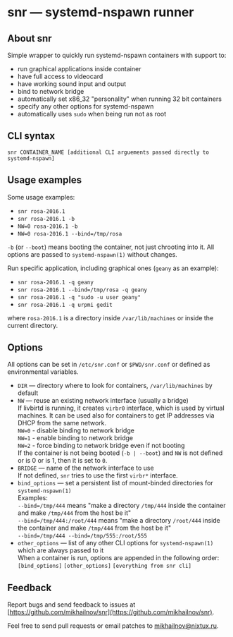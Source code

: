 # snr — systemd-nspawn runner

## About snr

Simple wrapper to quickly run systemd-nspawn containers with support to:

* run graphical applications inside container
* have full access to videocard
* have working sound input and output
* bind to network bridge
* automatically set x86_32 "personality" when running 32 bit containers
* specify any other options for systemd-nspawn
* automatically uses `sudo` when being run not as root

## CLI syntax

`snr CONTAINER_NAME [additional CLI arguements passed directly to systemd-nspawn]`

## Usage examples

Some usage examples:

* `snr rosa-2016.1`
* `snr rosa-2016.1 -b`
* `NW=0 rosa-2016.1 -b`
* `NW=0 rosa-2016.1 --bind=/tmp/rosa`

`-b` (or `--boot`) means booting the container, not just chrooting into it. All options are passed to `systemd-nspawn(1)` without changes.

Run specific application, including graphical ones (`geany` as an example):

* `snr rosa-2016.1 -q geany`
* `snr rosa-2016.1 --bind=/tmp/rosa -q geany`
* `snr rosa-2016.1 -q "sudo -u user geany"`
* `snr rosa-2016.1 -q urpmi gedit`

where `rosa-2016.1` is a directory inside `/var/lib/machines` or inside the current directory.

## Options

All options can be set in `/etc/snr.conf` or `$PWD/snr.conf` or defined as environmental variables.

* `DIR` — directory where to look for containers, `/var/lib/machines` by default
* `NW` — reuse an existing network interface (usually a bridge)  
  If livbirtd is running, it creates `virbr0` interface, which is used by virtual machines. It can be used also for containers to get IP addresses via DHCP from the same network.  
  `NW=0` - disable binding to network bridge  
  `NW=1` - enable binding to network bridge  
  `NW=2` - force binding to network bridge even if not booting  
  If the container is not being booted (`-b | --boot`) and `NW` is not defined or is 0 or is 1, then it is set to `0`.
* `BRIDGE` — name of the network interface to use  
  If not defined, `snr` tries to use the first `virbr*` interface.
* `bind_options` — set a persistent list of mount-binded directories for `systemd-nspawn(1)`  
  Examples:  
  `--bind=/tmp/444` means "make a directory `/tmp/444` inside the container and make `/tmp/444` from the host be it"  
  `--bind=/tmp/444:/root/444` means "make a directory `/root/444` inside the container and make `/tmp/444` from the host be it"  
  `--bind=/tmp/444 --bind=/tmp/555:/root/555`
* `other_options` — list of any other CLI options for `systemd-nspawn(1)` which are always passed to it  
  When a container is run, options are appended in the following order:  
  `[bind_options]` `[other_options]` `[everything from snr cli]`  

## Feedback

Report bugs and send feedback to issues at [https://github.com/mikhailnov/snr](https://github.com/mikhailnov/snr).

Feel free to send pull requests or email patches to <mikhailnov@nixtux.ru>.
